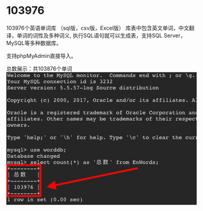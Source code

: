 # 103976
103976个英语单词库
（sql版，csv版，Excel版）
库表中包含英文单词，中文翻译，单词的词性及多种词义,
执行SQL语句就可以生成表，支持SQL Server，MySQL等多种数据库。

支持phpMyAdmin直接导入。

总数展示：共103876个单词
![avatar](https://github.com/1eez/103976/blob/master/PIC-%E6%80%BB%E6%95%B0%E7%BB%9F%E8%AE%A1.png)

